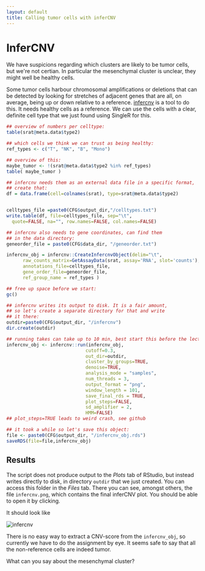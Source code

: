 ```yaml
---
layout: default
title: Calling tumor cells with inferCNV
---
```


<!-- stuff to make Rmarkdown do what we want:  -->


<!-- load complete state from previous lesson -->


# InferCNV

<!--  code for by patient assignment: see prior to 21-Jan-2022 00:17:11 -->

We have suspicions regarding which clusters are likely to be tumor cells, but
we're not certian. In particular the mesenchymal cluster is unclear, they might 
well be healthy cells.

Some tumor cells harbour chromosomal amplifications or deletions that
can be detected by looking for stretches of adjacent genes that are all,
on average, being up or down relative to a
reference. [infercnv](https://github.com/broadinstitute/inferCNV) is a
tool to do this.  It needs healthy cells as a reference. We can use the
cells with a clear, definite cell type that we just found using SingleR for
this.


```r
## overview of numbers per celltype:
table(srat@meta.data$type2)

## which cells we think we can trust as being healthy:
ref_types <- c("T", "NK", "B", "Mono")

## overview of this:
maybe_tumor <- !(srat@meta.data$type2 %in% ref_types)
table( maybe_tumor )

## infercnv needs them as an external data file in a specific format,
## create that:
df = data.frame(cell=colnames(srat), type=srat@meta.data$type2)


celltypes_file =paste0(CFG$output_dir,"/celltypes.txt")
write.table(df, file=celltypes_file, sep="\t", 
  quote=FALSE, na="", row.names=FALSE, col.names=FALSE)

## infercnv also needs to gene coordinates, can find them
## in the data directory:
geneorder_file = paste0(CFG$data_dir, "/geneorder.txt")

infercnv_obj = infercnv::CreateInfercnvObject(delim="\t",
      raw_counts_matrix=GetAssayData(srat, assay='RNA', slot='counts'),
      annotations_file=celltypes_file,
      gene_order_file=geneorder_file,
      ref_group_name = ref_types )

## free up space before we start:
gc()

## infercnv writes its output to disk. It is a fair amount,
## so let's create a separate directory for that and write
## it there:
outdir=paste0(CFG$output_dir, "/infercnv")
dir.create(outdir)

## running takes can take up to 10 min, best start this before the lecture:
infercnv_obj <- infercnv::run(infercnv_obj,
                             cutoff=0.3, 
                             out_dir=outdir,
                             cluster_by_groups=TRUE, 
                             denoise=TRUE,
                             analysis_mode = "samples",
                             num_threads = 3,
                             output_format = "png",
                             window_length = 101,
                             save_final_rds = TRUE,
                             plot_steps=FALSE, 
                             sd_amplifier = 2,
                             HMM=FALSE)
## plot_steps=TRUE leads to weird crash, see github

## it took a while so let's save this object:
file <- paste0(CFG$output_dir, "/infercnv_obj.rds")
saveRDS(file=file,infercnv_obj)
```


<!-- {r include-cnv-plot, echo = TRUE, out.width="30%" include=FALSE , eval=FALSE} -->

<!-- following is needed to get the plot into the knitted product as it is external -->



## Results

The script does not produce output to the *Plots* tab of RStudio, but instead
writes directly to disk, in directory `outdir` that we just created. 
You can access this folder in the *Files* tab. There you can see, 
amongst others, the file `infercnv.png`, which contains the final
inferCNV plot.  You should be able to open it by clicking.

It should look like

![infercnv](figure/infercnv.png)

There is no easy way to extract a CNV-score from the `infercnv_obj`, so currently
we have to do the assignment by eye. It seems safe to say that all the 
non-reference cells are indeed tumor. 

<!-- @@@ note: discuss the HLA cluster ( chr6, p21.3, halfway p-arm) 
@@@ mesen has no CNV's, nice.

ESC-2+3 are patient 410;  close together

ESC-6+7 are patient GRN (note the split, prolly artefact)

ESC-0 is patient 'CPU'
-->


What can you say about the mesenchymal cluster?


<!-- lastly, save the complete sesssion for the next time -->

